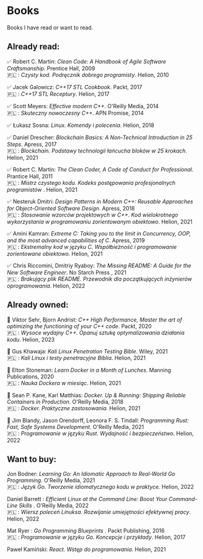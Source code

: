 # Books

Books I have read or want to read.

## Already read:

:white_check_mark: Robert C. Martin: <em>Clean Code: A Handbook of Agile Software Craftsmanship</em>. Prentice Hall, 2009\
:poland: : <em>Czysty kod. Podręcznik dobrego programisty</em>. Helion, 2010

:white_check_mark: Jacek Galowicz: <em>C++17 STL Cookbook</em>. Packt, 2017\
:poland: : <em>C++17 STL Receptury</em>. Helion, 2017

:white_check_mark: Scott Meyers: <em>Effective modern C++</em>. O'Reilly Media, 2014\
:poland: : <em>Skuteczny nowoczesny C++</em>. APN Promise, 2014

:white_check_mark: Łukasz Sosna: <em>Linux. Komendy i polecenia</em>. Helion, 2018

:white_check_mark: Daniel Drescher: <em>Blockchain Basics: A Non-Technical Introduction in 25 Steps</em>. Apress, 2017\
:poland: : <em>Blockchain. Podstawy technologii łańcucha bloków w 25 krokach</em>. Helion, 2021

:white_check_mark: Robert C. Martin: <em>The Clean Coder, A Code of Conduct for Professional</em>. Prantice Hall, 2011\
:poland: : <em>Mistrz czystego kodu. Kodeks postępowania profesjonalnych programistów </em>. Helion, 2021

:white_check_mark: Nesteruk Dmitri: <em>Design Patterns in Modern C++: Reusable Approaches for Object-Oriented Software Design</em>. Apress, 2018\
:poland: : <em>Stosowanie wzorców projektowych w C++. Kod wielokrotnego wykorzystania w programowaniu zorientowanym obiektowo</em>. Helion, 2021

:white_check_mark: Amini Kamran: <em>Extreme C: Taking you to the limit in Concurrency, OOP, and the most advanced capabilities of C</em>. Apress, 2019\
:poland: : <em>Ekstremalny kod w języku C. Współbieżność i programowanie zorientowane obiektowo</em>. Helion, 2021

:white_check_mark: Chris Riccomini, Dmitriy Ryaboy: <em>The Missing README: A Guide for the New Software Engineer</em>. No Starch Press
, 2021\
:poland: : <em>Brakujący plik README. Przewodnik dla początkujących inżynierów oprogramowania</em>. Helion, 2022

## Already owned:

:black_square_button: Viktor Sehr, Bjorn Andrist: <em>C++ High Performance, Master the art of optimizing the functioning of your C++ code</em>. Packt, 2020\
:poland: : <em>Wysoce wydajny C++. Opanuj sztukę optymalizowania działania kodu</em>. Helion, 2023

:black_square_button: Gus Khawaja: <em>Kali Linux Penetration Testing Bible</em>. Wiley, 2021\
:poland: : <em>Kali Linux i testy penetracyjne Biblia</em>. Helion, 2021

:black_square_button: Elton Stoneman: <em>Learn Docker in a Month of Lunches</em>. Manning Publications, 2020\
:poland: : <em>Nauka Dockera w miesiąc</em>. Helion, 2021

:black_square_button: Sean P. Kane, Karl Matthias: <em>Docker. Up & Running: Shipping Reliable Containers in Production</em>. O'Reilly Media, 2018\
:poland: : <em>Docker. Praktyczne zastosowania. </em>Helion, 2021

:black_square_button: Jim Blandy, Jason Orendorff, Leonora F. S. Tindall: <em>Programming Rust: Fast, Safe Systems Development</em>. O'Reilly Media, 2021\
:poland: : <em>Programowanie w języku Rust. Wydajność i bezpieczeństwo</em>. Helion, 2022

## Want to buy:

Jon Bodner: <em>Learning Go: An Idiomatic Approach to Real-World Go Programming</em>. O'Reilly Media, 2021\
:poland: : <em>Język Go. Tworzenie idiomatycznego kodu w praktyce. </em>Helion, 2022

Daniel Barrett : <em>Efficient Linux at the Command Line: Boost Your Command-Line Skills </em>. O'Reilly Media, 2022\
:poland: : <em>Wiersz poleceń Linuksa. Rozwijanie umiejętności efektywnej pracy</em>. Helion, 2022

Mat Ryer : <em>Go Programming Blueprints </em>. Packt Publishing, 2016\
:poland: : <em>Programowanie w języku Go. Koncepcje i przykłady</em>. Helion, 2017

Paweł Kamiński: <em>React. Wstęp do programowania</em>. Helion, 2021
